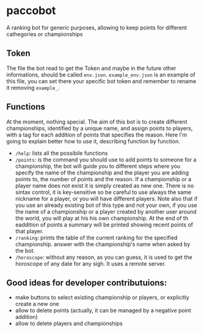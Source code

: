 # paccobot
A ranking bot for generic purposes, allowing to keep points for different cathegories or championships

## Token
The file the bot read to get the Token and maybe in the future other informations, should be called `env.json`. `example_env.json` is an example of this file, you can set there your specific bot token and remember to rename it removing `example_`.

## Functions
At the moment, nothing special. The aim of this bot is to create different championships, identified by a unique name, and assign points to players, with a tag for each addition of points that specifies the reason. Here I'm going to explain better how to use it, describing function by function.
- `/help`: lists all the possibile functions
- `/points`: is the command you should use to add points to someone for a championship, the bot will guide you to different steps where you specify the name of the championship and the player you are adding points to, the number of points and the reason. If a championship or a player name does not exist it is simply created as new one. There is no sintax control, it is key-sensitive so be careful to use always the same nickname for a player, or you will have different players. Note also that if you use an already existing bot of this type and not your own, if you use the name of a championship or a player created by another user around the world, you will play at his his own championship. At the end of th eaddition of points a summary will be printed showing recent points of that player.
- `/ranking`: prints the table of the current ranking for the specified championship. answer with the championship's name when asked by the bot.
- `/horoscope`: without any reason, as you can guess, it is used to get the horoscope of any date for any sigh. It uses a remote server. 


## Good ideas for developer contributuions:
- make buttons to select existing championship or players, or explicitly create a new one
- allow to delete points (actually, it can be managed by a negative point addition)
- allow to delete players and championships

